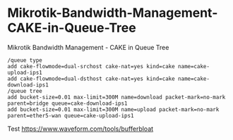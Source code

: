 # Mikrotik-Bandwidth-Management-CAKE-in-Queue-Tree
Mikrotik Bandwidth Management - CAKE in Queue Tree


```
/queue type
add cake-flowmode=dual-srchost cake-nat=yes kind=cake name=cake-upload-ips1
add cake-flowmode=dual-dsthost cake-nat=yes kind=cake name=cake-download-ips1
/queue tree
add bucket-size=0.01 max-limit=300M name=download packet-mark=no-mark parent=bridge queue=cake-download-ips1
add bucket-size=0.01 max-limit=300M name=upload packet-mark=no-mark parent=ether5-wan queue=cake-upload-ips1
```

Test https://www.waveform.com/tools/bufferbloat
